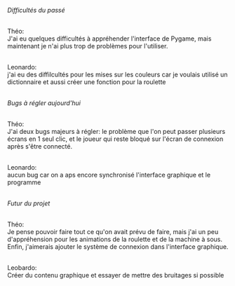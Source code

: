 *Difficultés du passé*

</br>Théo:
</br>J'ai eu quelques difficultés à appréhender l'interface de Pygame, mais maintenant je n'ai plus trop de problèmes pour l'utiliser.

</br>Leonardo:
</br>j'ai eu des diffilcultés pour les mises sur les couleurs car je voulais utilisé un dictionnaire et aussi créer une fonction pour la roulette

</br>*Bugs à régler aujourd'hui*

</br>Théo:
</br>J'ai deux bugs majeurs à régler: le problème que l'on peut passer plusieurs écrans en 1 seul clic, et le joueur qui reste bloqué sur l'écran de connexion après s'être connecté.

</br>Leonardo:
</br>aucun bug car on a aps encore synchronisé l'interface graphique et le programme

</br>*Futur du projet*

</br>Théo:
</br>Je pense pouvoir faire tout ce qu'on avait prévu de faire, mais j'ai un peu d'appréhension pour les animations de la roulette et de la machine à sous. Enfin, j'aimerais ajouter le système de connexion dans l'interface graphique.

</br>Leobardo:
</br>Créer du contenu graphique et essayer de mettre des bruitages si possible

